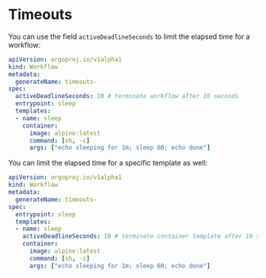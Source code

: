 # Timeouts

You can use the field `activeDeadlineSeconds` to limit the elapsed time for a workflow:

```yaml
apiVersion: argoproj.io/v1alpha1
kind: Workflow
metadata:
  generateName: timeouts-
spec:
  activeDeadlineSeconds: 10 # terminate workflow after 10 seconds
  entrypoint: sleep
  templates:
  - name: sleep
    container:
      image: alpine:latest
      command: [sh, -c]
      args: ["echo sleeping for 1m; sleep 60; echo done"]
```

You can limit the elapsed time for a specific template as well:

```yaml
apiVersion: argoproj.io/v1alpha1
kind: Workflow
metadata:
  generateName: timeouts-
spec:
  entrypoint: sleep
  templates:
  - name: sleep
    activeDeadlineSeconds: 10 # terminate container template after 10 seconds
    container:
      image: alpine:latest
      command: [sh, -c]
      args: ["echo sleeping for 1m; sleep 60; echo done"]
```
